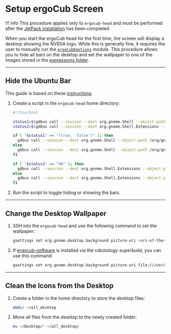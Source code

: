 # Setup ergoCub Screen

!!! info
    This procedure applies only to `ergocub-head` and must be performed after the [JetPack installation](./jetpack.md) has been completed.

When you start the ergoCub head for the first time, the screen will display a desktop showing the NVIDIA logo. While this is generally fine, it requires the user to manually run the [`ergoCubEmotions`](https://github.com/icub-tech-iit/ergocub-software/tree/master/src/modules/ergoCubEmotions) module. This procedure allows you to hide all bars on the desktop and set the wallpaper to one of the images stored in the [expressions folder](https://github.com/icub-tech-iit/ergocub-software/tree/14599254440686b8a373e1635f046a6821ddee78/src/modules/ergoCubEmotions/expressions/images).

---

## Hide the Ubuntu Bar

This guide is based on these [instructions](https://askubuntu.com/questions/1264686/is-there-a-way-to-hide-ubuntu-dock-and-top-bar-using-terminal). 

1. Create a script in the `ergocub-head` home directory:

    ```bash
    #!/bin/bash

    status1=$(gdbus call --session --dest org.gnome.Shell --object-path /org/gnome/Shell --method org.gnome.Shell.Eval string:'Main.panel.actor.visible;')
    status2=$(gdbus call --session --dest org.gnome.Shell.Extensions --object-path /org/gnome/Shell/Extensions --method org.gnome.Shell.Extensions.GetExtensionInfo ubuntu-dock@ubuntu.com | grep "'state': <2.0>" >/dev/null && echo "OFF" || echo "ON")

    if [ "$status1" == "(true, 'false')" ]; then
      gdbus call --session --dest org.gnome.Shell --object-path /org/gnome/Shell --method org.gnome.Shell.Eval 'Main.panel.actor.show();'
    else
      gdbus call --session --dest org.gnome.Shell --object-path /org/gnome/Shell --method org.gnome.Shell.Eval 'Main.panel.actor.hide();'
    fi

    if [ "$status2" == "ON" ]; then
      gdbus call --session --dest org.gnome.Shell.Extensions --object-path /org/gnome/Shell/Extensions --method org.gnome.Shell.Extensions.DisableExtension ubuntu-dock@ubuntu.com
    else
      gdbus call --session --dest org.gnome.Shell.Extensions --object-path /org/gnome/Shell/Extensions --method org.gnome.Shell.Extensions.EnableExtension ubuntu-dock@ubuntu.com
    fi
    ```

2. Run the script to toggle hiding or showing the bars.

---

## Change the Desktop Wallpaper

1. SSH into the `ergocub-head` and use the following command to set the wallpaper:

    ```bash
    gsettings set org.gnome.desktop.background picture-uri <uri-of-the-wallpaper>
    ```

2. If [ergocub-software](https://github.com/icub-tech-iit/ergocub-software) is installed via the robotology-superbuild, you can use this command:

    ```bash
    gsettings set org.gnome.desktop.background picture-uri file:///usr/local/src/robot/robotology-superbuild/src/ergocub-software/src/modules/ergoCubEmotions/expressions/images/exp_img_1.png
    ```

---

## Clean the Icons from the Desktop

1. Create a folder in the home directory to store the desktop files:

    ```bash
    mkdir ~/all_desktop
    ```

2. Move all files from the desktop to the newly created folder:

    ```bash
    mv ~/Desktop/* ~/all_desktop/
    ```
